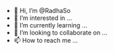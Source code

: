 - 👋 Hi, I’m @RadhaSo
- 👀 I’m interested in ...
- 🌱 I’m currently learning ...
- 💞️ I’m looking to collaborate on ...
- 📫 How to reach me ...

<!---
RadhaSo/RadhaSo is a ✨ special ✨ repository because its `README.md` (this file) appears on your GitHub profile.
You can click the Preview link to take a look at your changes.
--->
